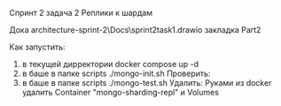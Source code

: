 Спринт 2 
задача 2 
Реплики к шардам

Дока architecture-sprint-2\Docs\sprint2task1.drawio закладка Part2

Как запустить:
1. в текущей дирректории docker compose  up -d
2. в баше в папке scripts ./mongo-init.sh
Проверить:
1. в баше в папке scripts ./mongo-test.sh
Удалить:
Руками из docker удалить Container "mongo-sharding-repl" и Volumes

